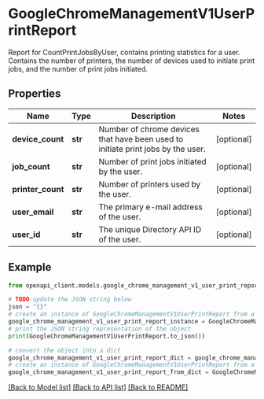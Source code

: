 # GoogleChromeManagementV1UserPrintReport

Report for CountPrintJobsByUser, contains printing statistics for a user. Contains the number of printers, the number of devices used to initiate print jobs, and the number of print jobs initiated.

## Properties

Name | Type | Description | Notes
------------ | ------------- | ------------- | -------------
**device_count** | **str** | Number of chrome devices that have been used to initiate print jobs by the user. | [optional] 
**job_count** | **str** | Number of print jobs initiated by the user. | [optional] 
**printer_count** | **str** | Number of printers used by the user. | [optional] 
**user_email** | **str** | The primary e-mail address of the user. | [optional] 
**user_id** | **str** | The unique Directory API ID of the user. | [optional] 

## Example

```python
from openapi_client.models.google_chrome_management_v1_user_print_report import GoogleChromeManagementV1UserPrintReport

# TODO update the JSON string below
json = "{}"
# create an instance of GoogleChromeManagementV1UserPrintReport from a JSON string
google_chrome_management_v1_user_print_report_instance = GoogleChromeManagementV1UserPrintReport.from_json(json)
# print the JSON string representation of the object
print(GoogleChromeManagementV1UserPrintReport.to_json())

# convert the object into a dict
google_chrome_management_v1_user_print_report_dict = google_chrome_management_v1_user_print_report_instance.to_dict()
# create an instance of GoogleChromeManagementV1UserPrintReport from a dict
google_chrome_management_v1_user_print_report_from_dict = GoogleChromeManagementV1UserPrintReport.from_dict(google_chrome_management_v1_user_print_report_dict)
```
[[Back to Model list]](../README.md#documentation-for-models) [[Back to API list]](../README.md#documentation-for-api-endpoints) [[Back to README]](../README.md)



